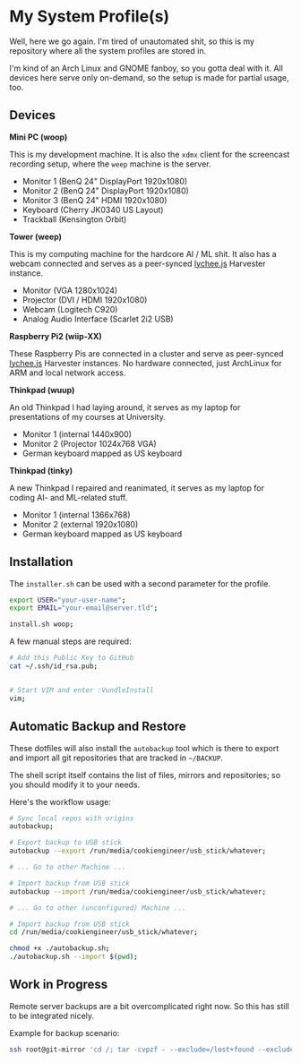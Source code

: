 
# My System Profile(s)

Well, here we go again. I'm tired of unautomated shit, so this
is my repository where all the system profiles are stored in.

I'm kind of an Arch Linux and GNOME fanboy, so you gotta deal
with it. All devices here serve only on-demand, so the setup
is made for partial usage, too.


## Devices

**Mini PC (woop)**

This is my development machine. It is also the `xdmx` client
for the screencast recording setup, where the `weep` machine
is the server.

- Monitor 1 (BenQ 24" DisplayPort 1920x1080)
- Monitor 2 (BenQ 24" DisplayPort 1920x1080)
- Monitor 3 (BenQ 24" HDMI 1920x1080)
- Keyboard (Cherry JK0340 US Layout)
- Trackball (Kensington Orbit)

**Tower (weep)**

This is my computing machine for the hardcore AI / ML shit.
It also has a webcam connected and serves as a peer-synced
[lychee.js](https://lychee.js.org) Harvester instance.

- Monitor (VGA 1280x1024)
- Projector (DVI / HDMI 1920x1080)
- Webcam (Logitech C920)
- Analog Audio Interface (Scarlet 2i2 USB)

**Raspberry Pi2 (wiip-XX)**

These Raspberry Pis are connected in a cluster and serve as
peer-synced [lychee.js](https://lychee.js.org) Harvester
instances. No hardware connected, just ArchLinux for ARM
and local network access.

**Thinkpad (wuup)**

An old Thinkpad I had laying around, it serves as my laptop
for presentations of my courses at University.

- Monitor 1 (internal 1440x900)
- Monitor 2 (Projector 1024x768 VGA)
- German keyboard mapped as US keyboard

**Thinkpad (tinky)**

A new Thinkpad I repaired and reanimated, it serves as my laptop
for coding AI- and ML-related stuff.

- Monitor 1 (internal 1366x768)
- Monitor 2 (external 1920x1080)
- German keyboard mapped as US keyboard

## Installation

The `installer.sh` can be used with a second parameter for the profile.

```bash
export USER="your-user-name";
export EMAIL="your-email@server.tld";

install.sh woop;
```

A few manual steps are required:

```bash
# Add this Public Key to GitHub
cat ~/.ssh/id_rsa.pub;


# Start VIM and enter :VundleInstall
vim;
```


## Automatic Backup and Restore

These dotfiles will also install the `autobackup` tool which is there to
export and import all git repositories that are tracked in `~/BACKUP`.

The shell script itself contains the list of files, mirrors and
repositories; so you should modify it to your needs.

Here's the workflow usage:

```bash
# Sync local repos with origins
autobackup;

# Export backup to USB stick
autobackup --export /run/media/cookiengineer/usb_stick/whatever;

# ... Go to other Machine ...

# Import backup from USB stick
autobackup --import /run/media/cookiengineer/usb_stick/whatever;

# ... Go to other (unconfigured) Machine ...

# Import backup from USB stick
cd /run/media/cookiengineer/usb_stick/whatever;

chmod +x ./autobackup.sh;
./autobackup.sh --import $(pwd);
```


## Work in Progress

Remote server backups are a bit overcomplicated right now. So this
has still to be integrated nicely.

Example for backup scenario:

```bash
ssh root@git-mirror 'cd /; tar -cvpzf - --exclude=/lost+found --exclude=/dev --exclude=/mnt --exclude=/proc --exclude=/run --exclude=/sys --one-file-system /' > /home/cookiengineer/git-mirror-backup.tar.gz
```

